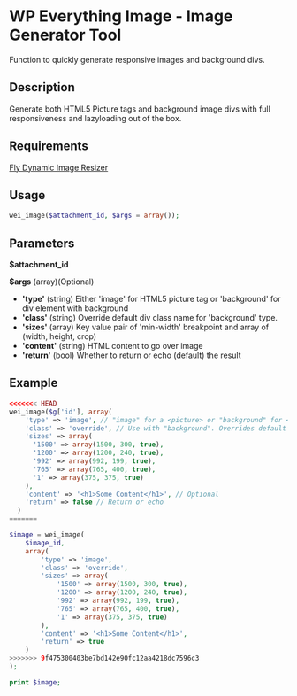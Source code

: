 # WP Everything Image - Image Generator Tool
Function to quickly generate responsive images and background divs.

## Description
Generate both HTML5 Picture tags and background image divs with full responsiveness and lazyloading out of the box.

## Requirements
[Fly Dynamic Image Resizer](https://wordpress.org/plugins/fly-dynamic-image-resizer/)

## Usage 
```php
wei_image($attachment_id, $args = array());
```

## Parameters
**$attachment_id** 

**$args**
    (array)(Optional)

* **'type'**
    (string) Either 'image' for HTML5 picture tag or 'background' for div element with background
* **'class'**
    (string) Override default div class name for 'background' type.
* **'sizes'**
    (array) Key value pair of 'min-width' breakpoint and array of (width, height, crop)
* **'content'**
    (string) HTML content to go over image
* **'return'**
    (bool) Whether to return or echo (default) the result

## Example

```php
<<<<<<< HEAD
wei_image($g['id'], array(
    'type' => 'image', // "image" for a <picture> or "background" for <div> with background image
    'class' => 'override', // Use with "background". Overrides default div name. Requires you create the div
    'sizes' => array(
      '1500' => array(1500, 300, true),
      '1200' => array(1200, 240, true),
      '992' => array(992, 199, true),
      '765' => array(765, 400, true),
      '1' => array(375, 375, true)
    ),
    'content' => '<h1>Some Content</h1>', // Optional
    'return' => false // Return or echo
  )
=======

$image = wei_image(
    $image_id, 
    array(
        'type' => 'image',
        'class' => 'override',
        'sizes' => array(
            '1500' => array(1500, 300, true),
            '1200' => array(1200, 240, true),
            '992' => array(992, 199, true),
            '765' => array(765, 400, true),
            '1' => array(375, 375, true)
        ),
        'content' => '<h1>Some Content</h1>',
        'return' => true
    )
>>>>>>> 9f475300403be7bd142e90fc12aa4218dc7596c3
);

print $image;

```
